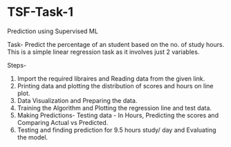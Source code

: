 # TSF-Task-1

Prediction using Supervised ML

Task- Predict the percentage of an student based on the no. of study hours. This is a simple linear regression task as it involves just 2 variables.

Steps- 
1. Import the required libraires and Reading data from the given link. 
2. Printing data and plotting the distribution of scores and hours on line plot. 
3. Data Visualization and Preparing the data. 
4. Training the Algorithm and Plotting the regression line and test data. 
5. Making Predictions- Testing data - In Hours, Predicting the scores and Comparing Actual vs Predicted. 
6. Testing and finding prediction for 9.5 hours study/ day and Evaluating the model. 

